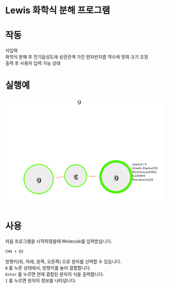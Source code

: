# Lewis 화학식 분해 프로그램

# 작동
식입력  
화학식 분해 후 전기음성도에 상관관계 가진 원자반지름 역수에 맞춰 크기 조정  
출력 후 사용자 입력 가능 상태  

# 실행예
![u1.png](u1.png)

# 사용
처음 프로그램을 시작하였을때 Molecule를 입력받습니다.
```
CH4 + O2
```
방향키(위, 아래, 왼쪽, 오른쪽) 으로 원자를 선택할 수 있습니다.  
``` B ``` 를 누른 상태에서, 방향키를 눌러 결합합니다.  
``` Enter ``` 를 누르면 현재 결합된 분자의 식을 출력합니다.  
``` I ``` 를 누르면 원자의 정보를 나타냅니다.  